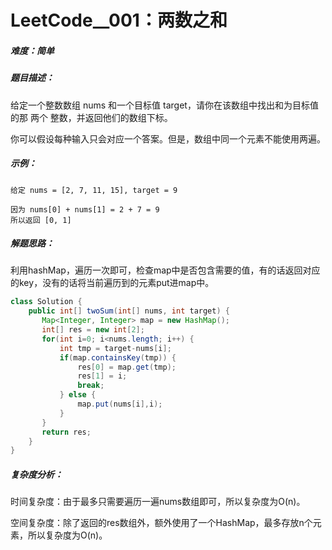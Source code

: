 # **LeetCode__001：两数之和**

##### 难度：简单

##### 题目描述：

给定一个整数数组 nums 和一个目标值 target，请你在该数组中找出和为目标值的那 两个 整数，并返回他们的数组下标。

你可以假设每种输入只会对应一个答案。但是，数组中同一个元素不能使用两遍。

##### 示例：

```
给定 nums = [2, 7, 11, 15], target = 9

因为 nums[0] + nums[1] = 2 + 7 = 9
所以返回 [0, 1]
```

##### 解题思路：

利用hashMap，遍历一次即可，检查map中是否包含需要的值，有的话返回对应的key，没有的话将当前遍历到的元素put进map中。

```java
class Solution {
    public int[] twoSum(int[] nums, int target) {
       Map<Integer, Integer> map = new HashMap();
       int[] res = new int[2];
       for(int i=0; i<nums.length; i++) {
           int tmp = target-nums[i];
           if(map.containsKey(tmp)) {
               res[0] = map.get(tmp);
               res[1] = i;
               break;
           } else {
               map.put(nums[i],i);
           }
       }
       return res;
    }
}
```

##### 复杂度分析：

时间复杂度：由于最多只需要遍历一遍nums数组即可，所以复杂度为O(n)。

空间复杂度：除了返回的res数组外，额外使用了一个HashMap，最多存放n个元素，所以复杂度为O(n)。